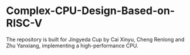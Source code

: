 # Complex-CPU-Design-Based-on-RISC-V
The repository is built for Jingyeda Cup by Cai Xinyu, Cheng Renlong and Zhu Yanxiang, implementing a high-performance CPU. 

